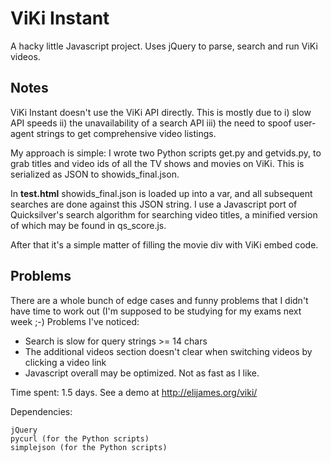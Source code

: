 ViKi Instant
============

A hacky little Javascript project. Uses jQuery to parse, search and run ViKi videos.

Notes
-----
ViKi Instant doesn't use the ViKi API directly. This is mostly due to i) slow
API speeds ii) the unavailability of a search API iii) the need to spoof
user-agent strings to get comprehensive video listings.

My approach is simple: I wrote two Python scripts get.py and getvids.py, to
grab titles and video ids of all the TV shows and movies on ViKi. This is serialized as
JSON to showids_final.json. 

In **test.html** showids_final.json is loaded up into a var, and all subsequent
searches are done against this JSON string. I use a Javascript port of
Quicksilver's search algorithm for searching video titles, a minified version of
which may be found in qs_score.js.

After that it's a simple matter of filling the movie div with ViKi embed code.

Problems
--------
There are a whole bunch of edge cases and funny problems that I didn't have time to work out (I'm supposed to be studying for my exams next week ;-) Problems I've noticed:

* Search is slow for query strings >= 14 chars
* The additional videos section doesn't clear when switching videos by clicking
  a video link
* Javascript overall may be optimized. Not as fast as I like.

Time spent: 1.5 days. See a demo at http://elijames.org/viki/

Dependencies:

```
jQuery  
pycurl (for the Python scripts)  
simplejson (for the Python scripts)  
```
